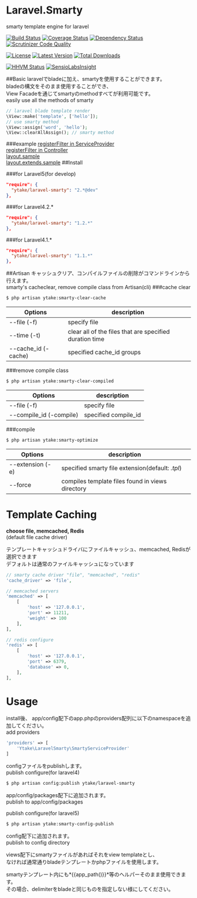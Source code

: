 Laravel.Smarty
==============
smarty template engine for laravel

[![Build Status](http://img.shields.io/travis/ytake/Laravel.Smarty/master.svg?style=flat-square)](https://travis-ci.org/ytake/Laravel.Smarty)
[![Coverage Status](http://img.shields.io/coveralls/ytake/Laravel.Smarty/master.svg?style=flat-square)](https://coveralls.io/r/ytake/Laravel.Smarty?branch=master)
[![Dependency Status](https://www.versioneye.com/user/projects/541bfc296936193b68000060/badge.svg?style=flat-square)](https://www.versioneye.com/user/projects/541bfc296936193b68000060)
[![Scrutinizer Code Quality](https://img.shields.io/scrutinizer/g/ytake/Laravel.Smarty/master.svg?style=flat-square)](https://scrutinizer-ci.com/g/ytake/Laravel.Smarty/?branch=master)

[![License](http://img.shields.io/packagist/l/ytake/laravel-smarty.svg?style=flat-square)](https://packagist.org/packages/ytake/laravel-smarty)
[![Latest Version](http://img.shields.io/packagist/v/ytake/laravel-smarty.svg?style=flat-square)](https://packagist.org/packages/ytake/laravel-smarty)
[![Total Downloads](http://img.shields.io/packagist/dt/ytake/laravel-smarty.svg?style=flat-square)](https://packagist.org/packages/ytake/laravel-smarty)

[![HHVM Status](https://img.shields.io/hhvm/ytake/laravel-smarty.svg?style=flat-square)](http://hhvm.h4cc.de/package/ytake/laravel-smarty)
[![SensioLabsInsight](https://insight.sensiolabs.com/projects/3837c7b1-ea1e-4db1-8189-f556b14f2ce5/mini.png)](https://insight.sensiolabs.com/projects/3837c7b1-ea1e-4db1-8189-f556b14f2ce5)

##Basic
laravelでbladeに加え、smartyを使用することができます。  
bladeの構文をそのまま使用することができ、  
View Facadeを通じてsmartyのmethodすべてが利用可能です。  
easily use all the methods of smarty  

```php
// laravel blade template render
\View::make('template', ['hello']);
// use smarty method
\View::assign('word', 'hello');  
\View::clearAllAssign(); // smarty method
```

###example
[registerFilter in ServiceProvider](https://gist.github.com/ytake/e8c834e88473ea3f10e7)  
[registerFilter in Controller](https://gist.github.com/ytake/1a6f1d5312b552bc83ff)  
[layout.sample](https://gist.github.com/ytake/11345539)  
[layout.extends.sample](https://gist.github.com/ytake/11345614)
##Install

###for Laravel5(for develop)
```json
"require": {
  "ytake/laravel-smarty": "2.*@dev"
},
```

###for Laravel4.2.*
```json
"require": {
  "ytake/laravel-smarty": "1.2.*"
},
```
###for Laravel4.1.*
```json
"require": {
  "ytake/laravel-smarty": "1.1.*"
},
```

##Artisan
キャッシュクリア、コンパイルファイルの削除がコマンドラインから行えます。  
smarty's cacheclear, remove compile class from Artisan(cli)
###cache clear
```bash
$ php artisan ytake:smarty-clear-cache
```

| Options  | description |
| ------------- | ------------- |
| --file (-f) | specify file |
| --time (-t) | clear all of the files that are specified duration time |
| --cache_id (-cache) | specified cache_id groups |

###remove compile class
```bash
$ php artisan ytake:smarty-clear-compiled
```

| Options  | description |
| ------------- | ------------- |
| --file (-f) | specify file |
| --compile_id (-compile) | specified compile_id |

###compile
```bash
$ php artisan ytake:smarty-optimize
```
| Options  | description |
| ------------- | ------------- |
| --extension (-e) | specified smarty file extension(default: *.tpl*) |
| --force | compiles template files found in views directory  |

Template Caching
==================
**choose file, memcached, Redis**  
(default file cache driver)  

テンプレートキャッシュドライバにファイルキャッシュ、memcached, Redisが選択できます  
デフォルトは通常のファイルキャッシュになっています  
```php
// smarty cache driver "file", "memcached", "redis"
'cache_driver' => 'file',

// memcached servers
'memcached' => [
    [
        'host' => '127.0.0.1',
        'port' => 11211,
        'weight' => 100
    ],
],

// redis configure
'redis' => [
    [
        'host' => '127.0.0.1',
        'port' => 6379,
        'database' => 0,
    ],
],
```

Usage
==================

install後、
app/config配下のapp.phpのproviders配列に以下のnamespaceを追加してください。  
add providers
```php
'providers' => [
    'Ytake\LaravelSmarty\SmartyServiceProvider'
]
```

configファイルをpublishします。  
publish configure(for laravel4)
```bash
$ php artisan config:publish ytake/laravel-smarty
```
app/config/packages配下に追加されます。  
publish to app/config/packages

publish configure(for laravel5)
```bash
$ php artisan ytake:smarty-config-publish
```
config配下に追加されます。  
publish to config directory


views配下にsmartyファイルがあればそれをview templateとし、  
なければ通常通りbladeテンプレートかphpファイルを使用します。  

smartyテンプレート内にも*{{app_path()}}*等のヘルパーそのまま使用できます。  
その場合、delimiterをbladeと同じものを指定しない様にしてください。  
